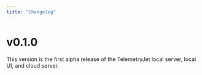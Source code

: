 ```yaml
---
title: "Changelog"
---
```


# v0.1.0
This version is the first alpha release of the TelemetryJet local server, local UI, and cloud server. 